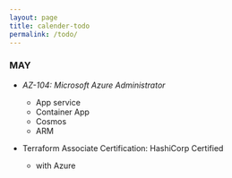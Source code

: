 ```yaml
---
layout: page
title: calender-todo
permalink: /todo/
---
```


### MAY
- *AZ-104: Microsoft Azure Administrator*
    - App service
    - Container App
    - Cosmos
    - ARM

- Terraform Associate Certification: HashiCorp Certified
    - with Azure